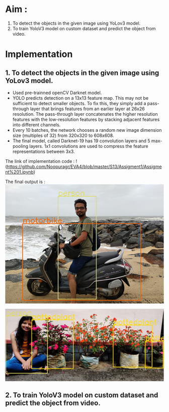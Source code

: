 # Aim : 
1. To detect the objects in the given image using YoLov3 model.
2. To train YoloV3 model on custom dataset and predict the object from video. 


# Implementation

## 1. To detect the objects in the given image using YoLov3 model.

* Used pre-trainned openCV Darknet model.
* YOLO predicts detection on a 13x13 feature map. This may not be sufficient to detect smaller objects. To fix this, they simply add a pass-through layer that brings features from an earlier layer at 26x26 resolution. The pass-through layer concatenates the higher resolution features with the low-resolution features by stacking adjacent features into different channels.
* Every 10 batches, the network chooses a random new image dimension size (multiples of 32) from 320x320 to 608x608.
* The final model, called Darknet-19 has 19 convolution layers and 5 max-pooling layers. 1x1 convolutions are used to compress the feature representations between 3x3.

The link of implementation code : !(https://github.com/Noopuragr/EVA4/blob/master/S13/Assigment1/Assigment%201.ipynb)

The final output is : ![](https://github.com/Noopuragr/EVA4/blob/master/S13/Assigment1/result_opencv.PNG)

![](https://github.com/Noopuragr/EVA4/blob/master/S13/Assigment1/test_img.png)


## 2. To train YoloV3 model on custom dataset and predict the object from video. 

